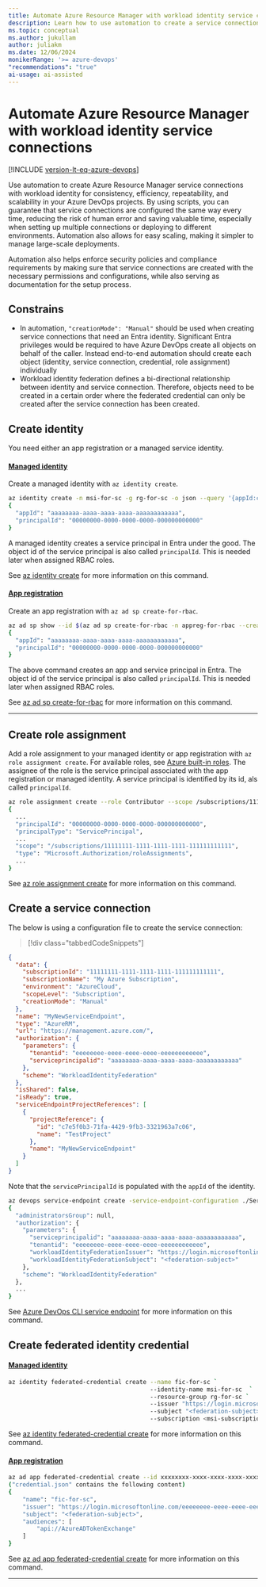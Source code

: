 ```yaml
---
title: Automate Azure Resource Manager with workload identity service connections
description: Learn how to use automation to create a service connection in Azure Pipelines with workload identity.
ms.topic: conceptual
ms.author: jukullam
author: juliakm
ms.date: 12/06/2024
monikerRange: '>= azure-devops'
"recommendations": "true"
ai-usage: ai-assisted
---
```


# Automate Azure Resource Manager with workload identity service connections

[!INCLUDE [version-lt-eq-azure-devops](../../includes/version-lt-eq-azure-devops.md)]

Use automation to create Azure Resource Manager service connections with workload identity for consistency, efficiency, repeatability, and scalability in your Azure DevOps projects. By using scripts, you can guarantee that service connections are configured the same way every time, reducing the risk of human error and saving valuable time, especially when setting up multiple connections or deploying to different environments. Automation also allows for easy scaling, making it simpler to manage large-scale deployments.

Automation also helps enforce security policies and compliance requirements by making sure that service connections are created with the necessary permissions and configurations, while also serving as documentation for the setup process.

## Constrains

- In automation, `"creationMode": "Manual"` should be used when creating service connections that need an Entra identity. Significant Entra privileges would be required to have Azure DevOps create all objects on behalf of the caller. Instead end-to-end automation should create each object (identity, service connection, credential, role assignment) individually
- Workload identity federation defines a bi-directional relationship between identity and service connection. Therefore, objects need to be created in a certain order where the federated credential can only be created after the service connection has been created. 

## Create identity

You need either an app registration or a managed service identity.

#### [Managed identity](#tab/managed-identity)

Create a managed identity with `az identity create`. 

```sh
az identity create -n msi-for-sc -g rg-for-sc -o json --query '{appId:clientId,principalId:principalId}'
{
  "appId": "aaaaaaaa-aaaa-aaaa-aaaa-aaaaaaaaaaaa",
  "principalId": "00000000-0000-0000-0000-000000000000"
}
```

A managed identity creates a service principal in Entra under the good. The object id of the service principal is also called `principalId`. This is needed later when assigned RBAC roles.

See [az identity create](/cli/azure/identity?view=azure-cli-latest#az-identity-create) for more information on this command.

#### [App registration](#tab/app-registration)

Create an app registration with `az ad sp create-for-rbac`. 

```sh
az ad sp show --id $(az ad sp create-for-rbac -n appreg-for-rbac --create-password false -o tsv --query appId) --query '{appId:appId,principalId:id}'
{
  "appId": "aaaaaaaa-aaaa-aaaa-aaaa-aaaaaaaaaaaa",
  "principalId": "00000000-0000-0000-0000-000000000000"
}
```

The above command creates an app and service principal in Entra. The object id of the service principal is also called `principalId`. This is needed later when assigned RBAC roles.

See [az ad sp create-for-rbac](/cli/azure/ad/sp?view=azure-cli-latest#az-ad-sp-create-for-rbac) for more information on this command.

---

## Create role assignment

Add a role assignment to your managed identity or app registration with `az role assignment create`. For available roles, see [Azure built-in roles](/azure/role-based-access-control/built-in-roles). The assignee of the role is the service principal associated with the app registration or managed identity. A service principal is identified by its id, als called `principalId`. 

```sh
az role assignment create --role Contributor --scope /subscriptions/11111111-1111-1111-1111-111111111111 --assignee-object-id 00000000-0000-0000-0000-000000000000 --assignee-principal-type ServicePrincipal
{
  ...
  "principalId": "00000000-0000-0000-0000-000000000000",
  "principalType": "ServicePrincipal",
  ...
  "scope": "/subscriptions/11111111-1111-1111-1111-111111111111",
  "type": "Microsoft.Authorization/roleAssignments",
  ...
}
```

See [az role assignment create](/cli/azure/role/assignment?view=azure-cli-latest#az-role-assignment-create) for more information on this command.

## Create a service connection

The below is using a configuration file to create the service connection:

> [!div class="tabbedCodeSnippets"]
```json	
{
  "data": {
    "subscriptionId": "11111111-1111-1111-1111-111111111111",
    "subscriptionName": "My Azure Subscription",
    "environment": "AzureCloud",
    "scopeLevel": "Subscription",
    "creationMode": "Manual"
  },
  "name": "MyNewServiceEndpoint",
  "type": "AzureRM",
  "url": "https://management.azure.com/",
  "authorization": {
    "parameters": {
      "tenantid": "eeeeeeee-eeee-eeee-eeee-eeeeeeeeeeee",
      "serviceprincipalid": "aaaaaaaa-aaaa-aaaa-aaaa-aaaaaaaaaaaa"
    },
    "scheme": "WorkloadIdentityFederation"
  },
  "isShared": false,
  "isReady": true,
  "serviceEndpointProjectReferences": [
    {
      "projectReference": {
        "id": "c7e5f0b3-71fa-4429-9fb3-3321963a7c06",
        "name": "TestProject"
      },
      "name": "MyNewServiceEndpoint"
    }
  ]
}
```

Note that the `servicePrincipalId` is populated with the `appId` of the identity.

```sh
az devops service-endpoint create -service-endpoint-configuration ./ServiceConnectionGeneric.json
{
  "administratorsGroup": null,
  "authorization": {
    "parameters": {
      "serviceprincipalid": "aaaaaaaa-aaaa-aaaa-aaaa-aaaaaaaaaaaa",
      "tenantid": "eeeeeeee-eeee-eeee-eeee-eeeeeeeeeeee",
      "workloadIdentityFederationIssuer": "https://login.microsoftonline.com/eeeeeeee-eeee-eeee-eeee-eeeeeeeeeeee/v2.0",
      "workloadIdentityFederationSubject": "<federation-subject>"
    },
    "scheme": "WorkloadIdentityFederation"
  },
  ...
}
```

See [Azure DevOps CLI service endpoint](../../cli/service-endpoint.md) for more information on this command.

## Create federated identity credential

#### [Managed identity](#tab/managed-identity)

```sh
az identity federated-credential create --name fic-for-sc `
                                        --identity-name msi-for-sc  `
                                        --resource-group rg-for-sc `
                                        --issuer "https://login.microsoftonline.com/eeeeeeee-eeee-eeee-eeee-eeeeeeeeeeee/v2.0" `
                                        --subject "<federation-subject>" `
                                        --subscription <msi-subscription-id>
```

See [az identity federated-credential create](/cli/azure/identity/federated-credential?view=azure-cli-latest#az-identity-federated-credential-create) for more information on this command.

#### [App registration](#tab/app-registration)

```sh
az ad app federated-credential create --id xxxxxxxx-xxxx-xxxx-xxxx-xxxxxxxxxxxx --parameters credential.json
("credential.json" contains the following content)
{
    "name": "fic-for-sc",
    "issuer": "https://login.microsoftonline.com/eeeeeeee-eeee-eeee-eeee-eeeeeeeeeeee/v2.0",
    "subject": "<federation-subject>",
    "audiences": [
        "api://AzureADTokenExchange"
    ]
}
```

See [az ad app federated-credential create](/cli/azure/ad/app/federated-credential?view=azure-cli-latest#az-ad-app-federated-credential-create) for more information on this command.

---